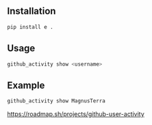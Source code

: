 ## Installation

```bash
pip install e .
```

## Usage

```bash
github_activity show <username>
```

## Example

```bash
github_activity show MagnusTerra
```

https://roadmap.sh/projects/github-user-activity